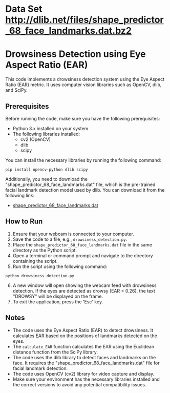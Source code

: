# Data Set  http://dlib.net/files/shape_predictor_68_face_landmarks.dat.bz2
# Drowsiness Detection using Eye Aspect Ratio (EAR)

This code implements a drowsiness detection system using the Eye Aspect Ratio (EAR) metric. It uses computer vision libraries such as OpenCV, dlib, and SciPy.

## Prerequisites

Before running the code, make sure you have the following prerequisites:

- Python 3.x installed on your system.
- The following libraries installed:
  - cv2 (OpenCV)
  - dlib
  - scipy

You can install the necessary libraries by running the following command:

```
pip install opencv-python dlib scipy
```

Additionally, you need to download the "shape_predictor_68_face_landmarks.dat" file, which is the pre-trained facial landmark detection model used by dlib. You can download it from the following link:
- [shape_predictor_68_face_landmarks.dat](https://github.com/davisking/dlib-models/blob/master/shape_predictor_68_face_landmarks.dat.bz2)

## How to Run

1. Ensure that your webcam is connected to your computer.
2. Save the code to a file, e.g., `drowsiness_detection.py`.
3. Place the `shape_predictor_68_face_landmarks.dat` file in the same directory as the Python script.
4. Open a terminal or command prompt and navigate to the directory containing the script.
5. Run the script using the following command:

```
python drowsiness_detection.py
```

6. A new window will open showing the webcam feed with drowsiness detection. If the eyes are detected as drowsy (EAR < 0.26), the text "DROWSY" will be displayed on the frame.
7. To exit the application, press the 'Esc' key.

## Notes

- The code uses the Eye Aspect Ratio (EAR) to detect drowsiness. It calculates EAR based on the positions of landmarks detected on the eyes.
- The `calculate_EAR` function calculates the EAR using the Euclidean distance function from the SciPy library.
- The code uses the dlib library to detect faces and landmarks on the face. It requires the "shape_predictor_68_face_landmarks.dat" file for facial landmark detection.
- The code uses OpenCV (cv2) library for video capture and display.
- Make sure your environment has the necessary libraries installed and the correct versions to avoid any potential compatibility issues.
